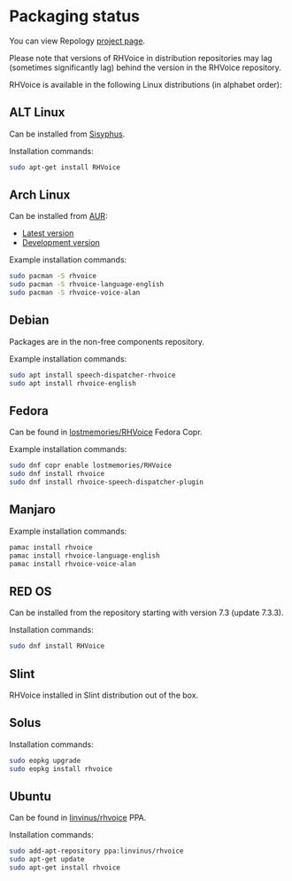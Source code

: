 # Packaging status

You can view Repology [project page](https://repology.org/project/rhvoice/versions).

Please note that versions of RHVoice in distribution repositories may lag (sometimes significantly lag) behind the version in the RHVoice repository.

RHVoice is available in the following Linux distributions (in alphabet order):

## ALT Linux

Can be installed from [Sisyphus](https://packages.altlinux.org/).

Installation commands:

```bash
sudo apt-get install RHVoice
```

## Arch Linux

Can be installed from [AUR](https://aur.archlinux.org/):

* [Latest version](https://aur.archlinux.org/packages/rhvoice/)
* [Development version](https://aur.archlinux.org/packages/rhvoice-git/)

Example installation commands:

```bash
sudo pacman -S rhvoice
sudo pacman -S rhvoice-language-english
sudo pacman -S rhvoice-voice-alan
```

## Debian

Packages are in the non-free components repository.

Example installation commands:

```bash
sudo apt install speech-dispatcher-rhvoice
sudo apt install rhvoice-english
```

## Fedora

Can be found in [lostmemories/RHVoice](https://copr.fedorainfracloud.org/coprs/lostmemories/)
Fedora Copr.

Example installation commands:

```bash
sudo dnf copr enable lostmemories/RHVoice
sudo dnf install rhvoice
sudo dnf install rhvoice-speech-dispatcher-plugin
```

## Manjaro

Example installation commands:

```bash
pamac install rhvoice
pamac install rhvoice-language-english
pamac install rhvoice-voice-alan
```

## RED OS

Can be installed from the repository starting with version 7.3 (update 7.3.3).

Installation commands:

```bash
sudo dnf install RHVoice
```

## Slint

RHVoice installed in Slint distribution out of the box.

## Solus

Installation commands:

```bash
sudo eopkg upgrade
sudo eopkg install rhvoice
```

## Ubuntu

Can be found in [linvinus/rhvoice](https://launchpad.net/~linvinus/+archive/ubuntu/rhvoice/)
PPA.

Installation commands:

```bash
sudo add-apt-repository ppa:linvinus/rhvoice
sudo apt-get update
sudo apt-get install rhvoice
```
